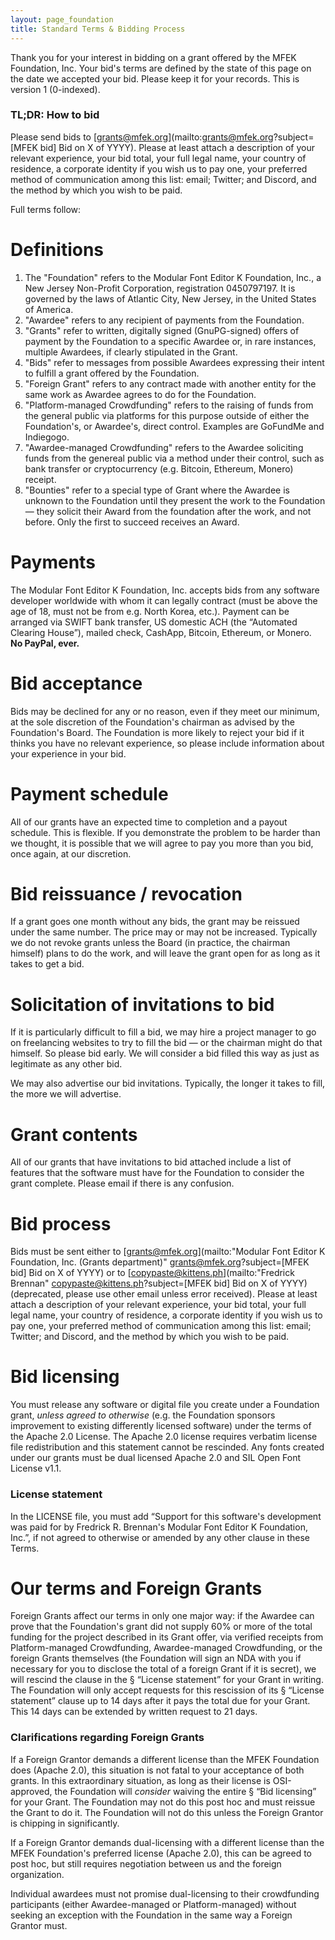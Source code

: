 ```yaml
---
layout: page_foundation
title: Standard Terms & Bidding Process
---
```


Thank you for your interest in bidding on a grant offered by the MFEK Foundation, Inc. Your bid's terms are defined by the state of this page on the date we accepted your bid. Please keep it for your records. This is version 1 (0-indexed).

### TL;DR: How to bid

Please send bids to [grants@mfek.org](mailto:grants@mfek.org?subject=[MFEK bid] Bid on <numero>X</numero> of YYYY). Please at least attach a description of your relevant experience, your bid total, your full legal name, your country of residence, a corporate identity if you wish us to pay one, your preferred method of communication among this list: email; Twitter; and Discord, and the method by which you wish to be paid.

Full terms follow:

# Definitions

1. The "Foundation" refers to the Modular Font Editor K Foundation, Inc., a New Jersey Non-Profit Corporation, registration <numero>0450797197</numero>. It is governed by the laws of Atlantic City, New Jersey, in the United States of America.
2. "Awardee" refers to any recipient of payments from the Foundation.
3. "Grants" refer to written, digitally signed (GnuPG-signed) offers of payment by the Foundation to a specific Awardee or, in rare instances, multiple Awardees, if clearly stipulated in the Grant.
4. "Bids" refer to messages from possible Awardees expressing their intent to fulfill a grant offered by the Foundation.
5. "Foreign Grant" refers to any contract made with another entity for the same work as Awardee agrees to do for the Foundation.
6. "Platform-managed Crowdfunding" refers to the raising of funds from the general public via platforms for this purpose outside of either the Foundation's, or Awardee's, direct control. Examples are GoFundMe and Indiegogo.
7. "Awardee-managed Crowdfunding" refers to the Awardee soliciting funds from the genereal public via a method under their control, such as bank transfer or cryptocurrency (e.g. Bitcoin, Ethereum, Monero) receipt.
8. "Bounties" refer to a special type of Grant where the Awardee is unknown to the Foundation until they present the work to the Foundation — they solicit their Award from the foundation after the work, and not before. Only the first to succeed receives an Award.

# Payments

The Modular Font Editor K Foundation, Inc. accepts bids from any software developer worldwide with whom it can legally contract (must be above the age of 18, must not be from e.g. North Korea, etc.). Payment can be arranged via SWIFT bank transfer, US domestic ACH (the “Automated Clearing House”), mailed check, CashApp, Bitcoin, Ethereum, or Monero. **No PayPal, ever.**

# Bid acceptance

Bids may be declined for any or no reason, even if they meet our minimum, at the sole discretion of the Foundation's chairman as advised by the Foundation's Board. The Foundation is more likely to reject your bid if it thinks you have no relevant experience, so please include information about your experience in your bid.

# Payment schedule

All of our grants have an expected time to completion and a payout schedule. This is flexible. If you demonstrate the problem to be harder than we thought, it is possible that we will agree to pay you more than you bid, once again, at our discretion.

# Bid reissuance / revocation

If a grant goes one month without any bids, the grant may be reissued under the same number. The price may or may not be increased. Typically we do not revoke grants unless the Board (in practice, the chairman himself) plans to do the work, and will leave the grant open for as long as it takes to get a bid.

# Solicitation of invitations to bid

If it is particularly difficult to fill a bid, we may hire a project manager to go on freelancing websites to try to fill the bid — or the chairman might do that himself. So please bid early. We will consider a bid filled this way as just as legitimate as any other bid.

We may also advertise our bid invitations. Typically, the longer it takes to fill, the more we will advertise.

# Grant contents

All of our grants that have invitations to bid attached include a list of features that the software must have for the Foundation to consider the grant complete. Please email if there is any confusion.

# Bid process

Bids must be sent either to [grants@mfek.org](mailto:"Modular Font Editor K Foundation, Inc. (Grants department)" <grants@mfek.org>?subject=[MFEK bid] Bid on <numero>X</numero> of YYYY) or to [copypaste@kittens.ph](mailto:"Fredrick Brennan" <copypaste@kittens.ph>?subject=[MFEK bid] Bid on <numero>X</numero> of YYYY) (deprecated, please use other email unless error received). Please at least attach a description of your relevant experience, your bid total, your full legal name, your country of residence, a corporate identity if you wish us to pay one, your preferred method of communication among this list: email; Twitter; and Discord, and the method by which you wish to be paid.

# Bid licensing

You must release any software or digital file you create under a Foundation grant, *unless agreed to otherwise* (e.g. the Foundation sponsors improvement to existing differently licensed software) under the terms of the Apache 2.0 License. The Apache 2.0 license requires verbatim license file redistribution and this statement cannot be rescinded. Any fonts created under our grants must be dual licensed Apache 2.0 and SIL Open Font License v1.1.

### License statement

In the LICENSE file, you must add “Support for this software's development was paid for by Fredrick R. Brennan's Modular Font Editor K Foundation, Inc.”, if not agreed to otherwise or amended by any other clause in these Terms.

# Our terms and Foreign Grants

Foreign Grants affect our terms in only one major way: if the Awardee can prove that the Foundation's grant did not supply 60% or more of the total funding for the project described in its Grant offer, via verified receipts from Platform-managed Crowdfunding, Awardee-managed Crowdfunding, or the foreign Grants themselves (the Foundation will sign an NDA with you if necessary for you to disclose the total of a foreign Grant if it is secret), we will rescind the clause in the § “License statement” for your Grant in writing. The Foundation will only accept requests for this rescission of its § “License statement” clause up to 14 days after it pays the total due for your Grant. This 14 days can be extended by written request to 21 days.

### Clarifications regarding Foreign Grants

If a Foreign Grantor demands a different license than the MFEK Foundation does (Apache 2.0), this situation is not fatal to your acceptance of both grants. In this extraordinary situation, as long as their license is OSI-approved, the Foundation will _consider_ waiving the entire § “Bid licensing” for your Grant. The Foundation may not do this post hoc and must reissue the Grant to do it. The Foundation will not do this unless the Foreign Grantor is chipping in significantly.

If a Foreign Grantor demands dual-licensing with a different license than the MFEK Foundation's preferred license (Apache 2.0), this can be agreed to post hoc, but still requires negotiation between us and the foreign organization.

Individual awardees must not promise dual-licensing to their crowdfunding participants (either Awardee-managed or Platform-managed) without seeking an exception with the Foundation in the same way a Foreign Grantor must.
